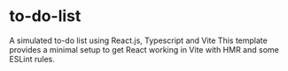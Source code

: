 # to-do-list
A simulated to-do list using React.js, Typescript and Vite
This template provides a minimal setup to get React working in Vite with HMR and some ESLint rules.
